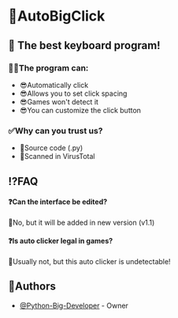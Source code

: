 # 🎯AutoBigClick
## 👑 The best keyboard program!
### 👨‍💻The program can:
- 😎Automatically click
- 😎Allows you to set click spacing
- 😎Games won't detect it
- 😎You can customize the click button
### ✅Why can you trust us?
- 📝Source code (.py)
- 🦠Scanned in VirusTotal

## ⁉FAQ

#### ❓Can the interface be edited?

💬No, but it will be added in new version (v1.1)

#### ❓Is auto clicker legal in games?

💬Usually not, but this auto clicker is undetectable!

## 🔨Authors

- [@Python-Big-Developer](https://www.github.com/Python-Big-Developer) - Owner

